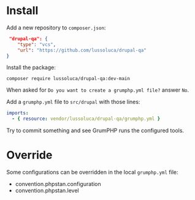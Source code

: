 # Install

Add a new repository to `composer.json`:

```json
 "drupal-qa": {
    "type": "vcs",
    "url": "https://github.com/lussoluca/drupal-qa"
}
```

Install the package:

```shell
composer require lussoluca/drupal-qa:dev-main
```

When asked for `Do you want to create a grumphp.yml file?` answer `No`.

Add a `grumphp.yml` file to `src/drupal` with those lines:

```yml
imports:
  - { resource: vendor/lussoluca/drupal-qa/grumphp.yml }
```

Try to commit something and see GrumPHP runs the configured tools.

# Override

Some configurations can be overridden in the local `grumphp.yml` file:

* convention.phpstan.configuration
* convention.phpstan.level

